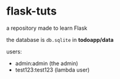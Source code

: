 # flask-tuts
a repository made to learn Flask

the database is `db.sqlite` in **todoapp/data**

users:
- admin:admin (the admin)
- test123:test123 (lambda user)
